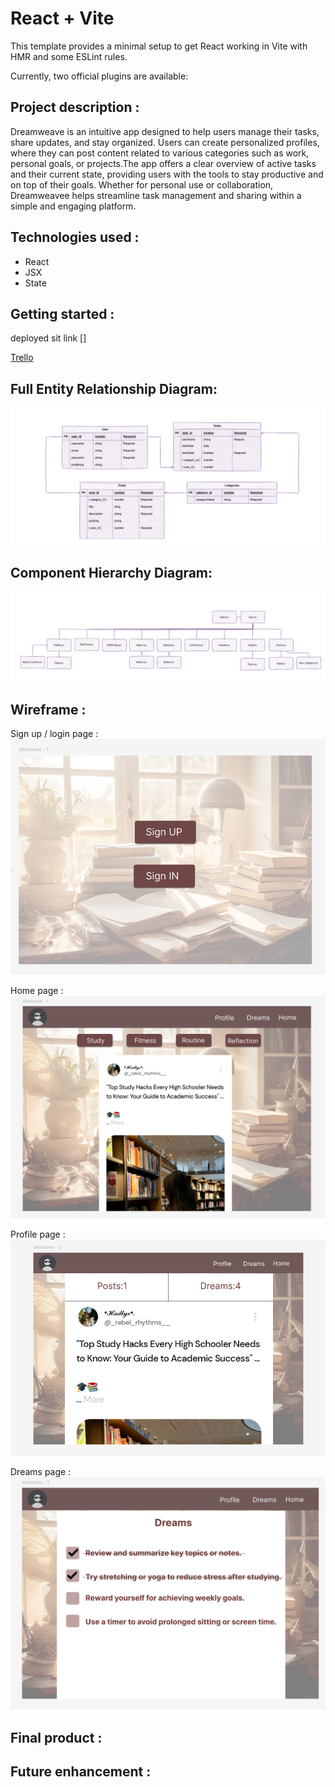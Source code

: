 # React + Vite

This template provides a minimal setup to get React working in Vite with HMR and some ESLint rules.

Currently, two official plugins are available:

## **Project description :**

Dreamweave is an intuitive app designed to help users manage their tasks, share updates, and stay organized. Users can create personalized profiles, where they can post content related to various categories such as work, personal goals, or projects.The app offers a clear overview of active tasks and their current state, providing users with the tools to stay productive and on top of their goals. Whether for personal use or collaboration, Dreamweavee helps streamline task management and sharing within a simple and engaging platform.

## **Technologies used :**

- React
- JSX
- State

## **Getting started :**

deployed sit link []

[Trello](https://trello.com/invite/b/676bf69b20ad5fa300965e9e/ATTIf6cc6cb3e5213ef90505a3a7c6fd555d8457F81E/dreamweavers)

## **Full Entity Relationship Diagram:**

![ERD](ERD.png)

## **Component Hierarchy Diagram:**

![Component](5.png)

## **Wireframe :**

Sign up / login page :
![login](1.png)

Home page :
![home](2.png)

Profile page :
![profile](3.png)

Dreams page :
![dreams](4.png)

## **Final product :**

## **Future enhancement :**
